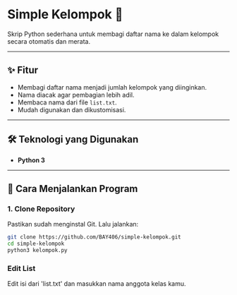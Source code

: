 # Simple Kelompok 🎯

Skrip Python sederhana untuk membagi daftar nama ke dalam kelompok secara otomatis dan merata.

---

## ✨ Fitur
- Membagi daftar nama menjadi jumlah kelompok yang diinginkan.
- Nama diacak agar pembagian lebih adil.
- Membaca nama dari file `list.txt`.
- Mudah digunakan dan dikustomisasi.

---

## 🛠 Teknologi yang Digunakan
- **Python 3**

---

## 🚀 Cara Menjalankan Program

### 1. Clone Repository
Pastikan sudah menginstal Git. Lalu jalankan:
```bash
git clone https://github.com/BAY406/simple-kelompok.git
cd simple-kelompok
python3 kelompok.py
```

### Edit List
Edit isi dari 'list.txt' dan masukkan nama anggota kelas kamu.



